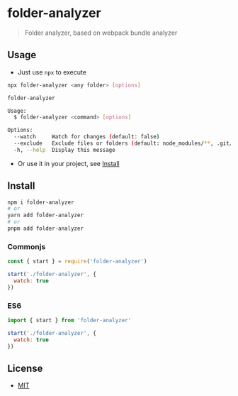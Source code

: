 # folder-analyzer

> Folder analyzer, based on webpack bundle analyzer

## Usage

- Just use `npx` to execute

```sh
npx folder-analyzer <any folder> [options]
```

```sh
folder-analyzer

Usage:
  $ folder-analyzer <command> [options]

Options:
  --watch     Watch for changes (default: false)
  --exclude   Exclude files or folders (default: node_modules/**, .git/**)
  -h, --help  Display this message
```

- Or use it in your project, see [Install](#install)

## Install

```sh
npm i folder-analyzer
# or
yarn add folder-analyzer
# or
pnpm add folder-analyzer
```

### Commonjs

```js
const { start } = require('folder-analyzer')

start('./folder-analyzer', {
  watch: true
})
```

### ES6

```js
import { start } from 'folder-analyzer'

start('./folder-analyzer', {
  watch: true
})
```

## License

- [MIT](./LICENSE)

